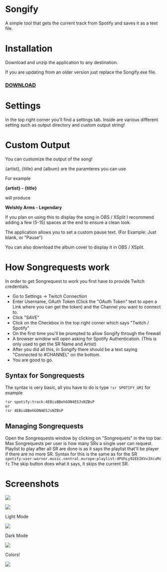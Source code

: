 # Songify
A simple tool that gets the current track from Spotify and saves it as a text file.

# Installation
Download and unzip the application to any destination.

If you are updating from an older version just replace the Songify.exe file.
### [DOWNLOAD](https://github.com/Inzaniity/Songify/releases)

# Settings
In the top right corner you'll find a settings tab.
Inside are various different setting such as output directory and custom output string!

# Custom Output
You can customize the output of the song! 

{artist}, {title} and {album} are the paramteres you can use

For example

**{artist} - {title}**

will produce

**Welshly Arms - Legendary**

If you plan on using this to display the song in OBS / XSplit I recommend adding a few (5-15) spaces at the end to ensure a clean look.

The application allows you to set a custom pause text. (For Example: Just blank, or "Pause")

You can also download the album cover to display it in OBS / XSplit.


# How Songrequests work
In order to get Songrequest to work you first have to provide Twitch credentials. 

 - Go to Settings -> Twitch Connection
 - Enter Username, OAuth Token (Click the "OAuth Token" text to open a Link where you can get the token) and the Channel you want to connect to.
 - Click "SAVE"
 - Click on the Checkbox in the top right corner which says "Twitch / Spotify"
 - On the first time you'll be prompted to allow Songify through the firewall
 - A browser window will open asking for Spotify Authenticatoin. (This is only used to get the SR Name and Artist)
 - After you did all this, in Songify there should be a text saying "Connected to #CHANNEL" on the bottom. 
 - You are good to go. 

## Syntax for Songrequests
The syntax is very basic, all you have to do is type `!sr SPOTIFY_URI` for example 

    !sr spotify:track:4EBisBBehGON4ESJsNZBsP
    or 
    !sr 4EBisBBehGON4ESJsNZBsP

## Managing Songrequests
Open the Songrequests window by clicking on "Songrequets" in the top bar. 
Max Songrequests per user is how many SRs a single user can request.
Playlist to play after all SR are done is as it says the playlist that'll be player if there are no more SR. 
Syntax for this is the same as for the SR `spotify:user:warner.music.central.europe:playlist:4PUhLy92EEIKVx3XcuMcfz`
The skip button does what it says, it skips the current SR. 


# Screenshots 

![](https://i.imgur.com/b4Mc5hF.png)

![](https://i.imgur.com/19nEKYn.png)

Light Mode

![](https://i.imgur.com/mGZslVP.png)

Dark Mode

![](https://i.imgur.com/k1Fc2lh.png)

Colors!

![](https://i.imgur.com/yNBJMN1.gif)
